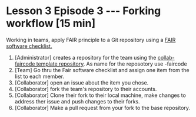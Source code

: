 # Lesson 3 Episode 3 --- Forking workflow [15 min]

Working in teams, apply FAIR principle to a Git repository using a [FAIR software checklist.](https://tu-delft-dcc.github.io/software/checklist.html)

1. [Administrator] creates a repository for the team using the [collab-faircode template repository](https://github.com/the-magnificents/collab-faircode). As name for the reposotory use <team-name>-faircode
3. [Team] Go thru the Fair software checklist and assign one item from the list to each member.
3. [Collaborator] open an issue about the item you chose.
2. [Collaborator] fork the team's repository to their accounts.
4. [Collaborator] Clone their fork to their local machine, make changes to address ther issue and push changes to their forks.
5. [Collaborator] Make a pull request from your fork to the base repository.
